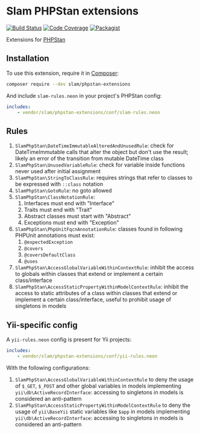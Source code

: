 # Slam PHPStan extensions

[![Build Status](https://travis-ci.org/Slamdunk/phpstan-extensions.svg?branch=master)](https://travis-ci.org/Slamdunk/phpstan-extensions)
[![Code Coverage](https://scrutinizer-ci.com/g/Slamdunk/phpstan-extensions/badges/coverage.png?b=master)](https://scrutinizer-ci.com/g/Slamdunk/phpstan-extensions/?branch=master)
[![Packagist](https://img.shields.io/packagist/v/slam/phpstan-extensions.svg)](https://packagist.org/packages/slam/phpstan-extensions)

Extensions for [PHPStan](https://github.com/phpstan/phpstan)

## Installation

To use this extension, require it in [Composer](https://getcomposer.org/):

```bash
composer require --dev slam/phpstan-extensions
```

And include `slam-rules.neon` in your project's PHPStan config:

```yaml
includes:
    - vendor/slam/phpstan-extensions/conf/slam-rules.neon
```

## Rules

1. `SlamPhpStan\DateTimeImmutableAlteredAndUnusedRule`: check for DateTimeImmutable calls that alter the object
but don't use the result; likely an error of the transition from mutable DateTime class
1. `SlamPhpStan\UnusedVariableRule`: check for variable inside functions never used after initial assignment
1. `SlamPhpStan\StringToClassRule`: requires strings that refer to classes to be expressed with `::class` notation
1. `SlamPhpStan\GotoRule`: no goto allowed
1. `SlamPhpStan\ClassNotationRule`:
    1. Interfaces must end with "Interface"
    1. Traits must end with "Trait"
    1. Abstract classes must start with "Abstract"
    1. Exceptions must end with "Exception"
1. `SlamPhpStan\PhpUnitFqcnAnnotationRule`: classes found in following PHPUnit annotations must exist:
    1. `@expectedException`
    1. `@covers`
    1. `@coversDefaultClass`
    1. `@uses`
1.  `SlamPhpStan\AccessGlobalVariableWithinContextRule`: inhibit the access to globals within
classes that extend or implement a certain class/interface
1.  `SlamPhpStan\AccessStaticPropertyWithinModelContextRule`: inhibit the access to static attributes of a class within
classes that extend or implement a certain class/interface, useful to prohibit usage of singletons in models

## Yii-specific config

A `yii-rules.neon` config is present for Yii projects:

```yaml
includes:
    - vendor/slam/phpstan-extensions/conf/yii-rules.neon
```

With the following configurations:

1. `SlamPhpStan\AccessGlobalVariableWithinContextRule` to deny the usage of `$_GET`, `$_POST` and other global variables
in models implementing `yii\db\ActiveRecordInterface`: accessing to singletons in models is considered an anti-pattern
1. `SlamPhpStan\AccessStaticPropertyWithinModelContextRule` to deny the usage of `yii\BaseYii` static variables like
`$app` in models implementing `yii\db\ActiveRecordInterface`: accessing to singletons in models is considered an
anti-pattern
